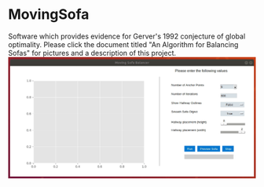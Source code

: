 # MovingSofa
Software which provides evidence for Gerver's 1992 conjecture of global optimality.
Please click the document titled "An Algorithm for Balancing Sofas" for pictures and a description of this project.
![Algorithm Run with 6 Anchor Points](gifs/6pt.gif)
